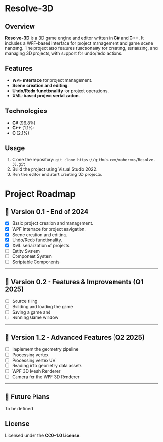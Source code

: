 # Resolve-3D

## Overview
**Resolve-3D** is a 3D game engine and editor written in **C#** and **C++**. 
It includes a WPF-based interface for project management and game scene handling. The project also features functionality for creating, serializing, and managing 3D projects, with support for undo/redo actions.

## Features
- **WPF interface** for project management.
- **Scene creation and editing**.
- **Undo/Redo functionality** for project operations.
- **XML-based project serialization**.

## Technologies
- **C#** (96.8%)
- **C++** (1.1%)
- **C** (2.1%)

## Usage
1. Clone the repository: `git clone https://github.com/maherhms/Resolve-3D.git`
2. Build the project using Visual Studio 2022.
3. Run the editor and start creating 3D projects.

# Project Roadmap

## 🚀 **Version 0.1** - End of 2024
- [x] Basic project creation and management.
- [x] WPF interface for project navigation.
- [x] Scene creation and editing.
- [x] Undo/Redo functionality.
- [x] XML serialization of projects.
- [ ] Entity System
- [ ] Component System
- [ ] Scriptable Components

---

## 🔧 **Version 0.2** - Features & Improvements (Q1 2025)
- [ ] Source filing
- [ ] Building and loading the game
- [ ] Saving a game and 
- [ ] Running Game window

---

## 🌟 **Version 1.2** - Advanced Features (Q2 2025)
- [ ] Implement the geometry pipeline
- [ ] Processing vertex
- [ ] Processing vertex UV 
- [ ] Reading into geometry data assets
- [ ] WPF 3D Mesh Renderer
- [ ] Camera for the WPF 3D Renderer

---

## 🔮 **Future Plans**
To be defined


## License
Licensed under the **CC0-1.0 License**.

